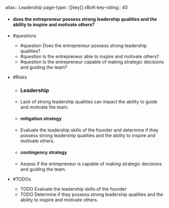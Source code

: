 alias:: Leadership
page-type:: [[key]]
xBoK-key-rating:: 40
- #### does the entrepreneur possess strong leadership qualities and the ability to inspire and motivate others?
- #questions
  - #question Does the entrepreneur possess strong leadership qualities?
  - #question Is the entrepreneur able to inspire and motivate others?
  - #question Is the entrepreneur capable of making strategic decisions and guiding the team?
- #Risks

  - ### Leadership
  - Lack of strong leadership qualities can impact the ability to guide and motivate the team.
  - #### mitigation strategy
  - Evaluate the leadership skills of the founder and determine if they possess strong leadership qualities and the ability to inspire and motivate others.
  - #### contingency strategy
  - Assess if the entrepreneur is capable of making strategic decisions and guiding the team.
- #TODOs
  - TODO Evaluate the leadership skills of the founder
  - TODO  Determine if they possess strong leadership qualities and the ability to inspire and motivate others.


